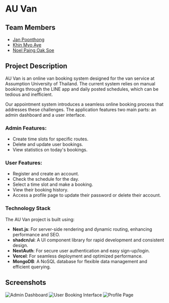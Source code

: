# AU Van

## Team Members
- [Jan Poonthong](https://github.com/JanPoonthong)
- [Khin Myo Aye](https://github.com/Ariel-Khin99)
- [Noel Paing Oak Soe](https://github.com/NoelPOS)

## Project Description
AU Van is an online van booking system designed for the van service at Assumption University of Thailand. The current system relies on manual bookings through the LINE app and daily posted schedules, which can be tedious and inefficient. 

Our appointment system introduces a seamless online booking process that addresses these challenges. The application features two main parts: an admin dashboard and a user interface.

### Admin Features:
- Create time slots for specific routes.
- Delete and update user bookings.
- View statistics on today's bookings.

### User Features:
- Register and create an account.
- Check the schedule for the day.
- Select a time slot and make a booking.
- View their booking history.
- Access a profile page to update their password or delete their account.

### Technology Stack
The AU Van project is built using:

- **Next.js**: For server-side rendering and dynamic routing, enhancing performance and SEO.
- **shadcn/ui**: A UI component library for rapid development and consistent design.
- **NextAuth**: For secure user authentication and easy sign-up/login.
- **Vercel**: For seamless deployment and optimized performance.
- **MongoDB**: A NoSQL database for flexible data management and efficient querying.

## Screenshots
![Admin Dashboard](link-to-screenshot1)
![User Booking Interface](link-to-screenshot2)
![Profile Page](link-to-screenshot3)


